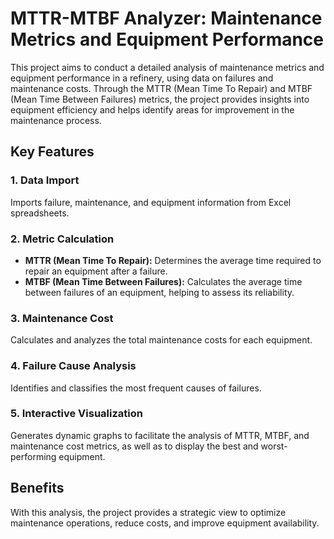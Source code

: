 # MTTR-MTBF Analyzer: Maintenance Metrics and Equipment Performance

This project aims to conduct a detailed analysis of maintenance metrics and equipment performance in a refinery, using data on failures and maintenance costs. Through the MTTR (Mean Time To Repair) and MTBF (Mean Time Between Failures) metrics, the project provides insights into equipment efficiency and helps identify areas for improvement in the maintenance process.

## Key Features

### 1. Data Import
Imports failure, maintenance, and equipment information from Excel spreadsheets.

### 2. Metric Calculation
- **MTTR (Mean Time To Repair):** Determines the average time required to repair an equipment after a failure.
- **MTBF (Mean Time Between Failures):** Calculates the average time between failures of an equipment, helping to assess its reliability.

### 3. Maintenance Cost
Calculates and analyzes the total maintenance costs for each equipment.

### 4. Failure Cause Analysis
Identifies and classifies the most frequent causes of failures.

### 5. Interactive Visualization
Generates dynamic graphs to facilitate the analysis of MTTR, MTBF, and maintenance cost metrics, as well as to display the best and worst-performing equipment.

## Benefits
With this analysis, the project provides a strategic view to optimize maintenance operations, reduce costs, and improve equipment availability.
